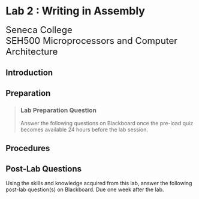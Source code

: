 # Lab 2 : Writing in Assembly

<font size="5">
Seneca College</br>
SEH500 Microprocessors and Computer Architecture
</font>

## Introduction

## Preparation

> ### Lab Preparation Question
>
> Answer the following questions on Blackboard once the pre-load quiz becomes available 24 hours before the lab session.

## Procedures

## Post-Lab Questions

Using the skills and knowledge acquired from this lab, answer the following post-lab question(s) on Blackboard. Due one week after the lab.